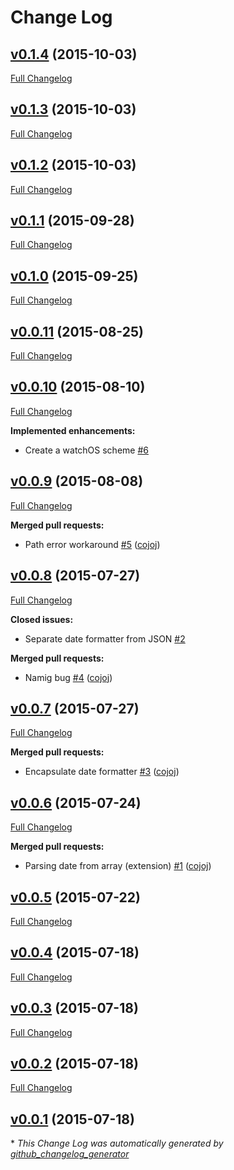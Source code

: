 # Change Log

## [v0.1.4](https://github.com/czechboy0/BuildaUtils/tree/v0.1.4) (2015-10-03)
[Full Changelog](https://github.com/czechboy0/BuildaUtils/compare/v0.1.3...v0.1.4)

## [v0.1.3](https://github.com/czechboy0/BuildaUtils/tree/v0.1.3) (2015-10-03)
[Full Changelog](https://github.com/czechboy0/BuildaUtils/compare/v0.1.2...v0.1.3)

## [v0.1.2](https://github.com/czechboy0/BuildaUtils/tree/v0.1.2) (2015-10-03)
[Full Changelog](https://github.com/czechboy0/BuildaUtils/compare/v0.1.1...v0.1.2)

## [v0.1.1](https://github.com/czechboy0/BuildaUtils/tree/v0.1.1) (2015-09-28)
[Full Changelog](https://github.com/czechboy0/BuildaUtils/compare/v0.1.0...v0.1.1)

## [v0.1.0](https://github.com/czechboy0/BuildaUtils/tree/v0.1.0) (2015-09-25)
[Full Changelog](https://github.com/czechboy0/BuildaUtils/compare/v0.0.11...v0.1.0)

## [v0.0.11](https://github.com/czechboy0/BuildaUtils/tree/v0.0.11) (2015-08-25)
[Full Changelog](https://github.com/czechboy0/BuildaUtils/compare/v0.0.10...v0.0.11)

## [v0.0.10](https://github.com/czechboy0/BuildaUtils/tree/v0.0.10) (2015-08-10)
[Full Changelog](https://github.com/czechboy0/BuildaUtils/compare/v0.0.9...v0.0.10)

**Implemented enhancements:**

- Create a watchOS scheme  [\#6](https://github.com/czechboy0/BuildaUtils/issues/6)

## [v0.0.9](https://github.com/czechboy0/BuildaUtils/tree/v0.0.9) (2015-08-08)
[Full Changelog](https://github.com/czechboy0/BuildaUtils/compare/v0.0.8...v0.0.9)

**Merged pull requests:**

- Path error workaround [\#5](https://github.com/czechboy0/BuildaUtils/pull/5) ([cojoj](https://github.com/cojoj))

## [v0.0.8](https://github.com/czechboy0/BuildaUtils/tree/v0.0.8) (2015-07-27)
[Full Changelog](https://github.com/czechboy0/BuildaUtils/compare/v0.0.7...v0.0.8)

**Closed issues:**

- Separate date formatter from JSON [\#2](https://github.com/czechboy0/BuildaUtils/issues/2)

**Merged pull requests:**

- Namig bug [\#4](https://github.com/czechboy0/BuildaUtils/pull/4) ([cojoj](https://github.com/cojoj))

## [v0.0.7](https://github.com/czechboy0/BuildaUtils/tree/v0.0.7) (2015-07-27)
[Full Changelog](https://github.com/czechboy0/BuildaUtils/compare/v0.0.6...v0.0.7)

**Merged pull requests:**

- Encapsulate date formatter [\#3](https://github.com/czechboy0/BuildaUtils/pull/3) ([cojoj](https://github.com/cojoj))

## [v0.0.6](https://github.com/czechboy0/BuildaUtils/tree/v0.0.6) (2015-07-24)
[Full Changelog](https://github.com/czechboy0/BuildaUtils/compare/v0.0.5...v0.0.6)

**Merged pull requests:**

- Parsing date from array \(extension\) [\#1](https://github.com/czechboy0/BuildaUtils/pull/1) ([cojoj](https://github.com/cojoj))

## [v0.0.5](https://github.com/czechboy0/BuildaUtils/tree/v0.0.5) (2015-07-22)
[Full Changelog](https://github.com/czechboy0/BuildaUtils/compare/v0.0.4...v0.0.5)

## [v0.0.4](https://github.com/czechboy0/BuildaUtils/tree/v0.0.4) (2015-07-18)
[Full Changelog](https://github.com/czechboy0/BuildaUtils/compare/v0.0.3...v0.0.4)

## [v0.0.3](https://github.com/czechboy0/BuildaUtils/tree/v0.0.3) (2015-07-18)
[Full Changelog](https://github.com/czechboy0/BuildaUtils/compare/v0.0.2...v0.0.3)

## [v0.0.2](https://github.com/czechboy0/BuildaUtils/tree/v0.0.2) (2015-07-18)
[Full Changelog](https://github.com/czechboy0/BuildaUtils/compare/v0.0.1...v0.0.2)

## [v0.0.1](https://github.com/czechboy0/BuildaUtils/tree/v0.0.1) (2015-07-18)


\* *This Change Log was automatically generated by [github_changelog_generator](https://github.com/skywinder/Github-Changelog-Generator)*